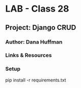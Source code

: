 # LAB - Class 28

## Project: Django CRUD

### Author: Dana Huffman

### Links & Resources

### Setup

pip install -r requirements.txt
